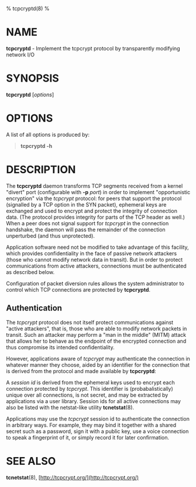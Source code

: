 % tcpcryptd(8)
% 

# NAME

__tcpcryptd__ - Implement the tcpcrypt protocol by transparently modifying network I/O 

# SYNOPSIS

__tcpcryptd__ [_options_]

# OPTIONS

A list of all options is produced by:

> __tcpcryptd -h__

# DESCRIPTION

The __tcpcryptd__ daemon transforms TCP segments received from a kernel
"divert" port (configurable with __-p__ _port_) in order to implement
"opportunistic encryption" via the _tcpcrypt_ protocol: for peers that
support the protocol (signalled by a TCP option in the SYN packet),
ephemeral keys are exchanged and used to encrypt and protect the integrity
of connection data.  (The protocol provides integrity for parts of the TCP
header as well.)  When a peer does not signal support for _tcpcrypt_ in the
connection handshake, the daemon will pass the remainder of the
connection unperturbed (and thus unprotected).

Application software need not be modified to take advantage of this
facility, which provides confidentiality in the face of passive network
attackers (those who cannot modify network data in transit).  But in order
to protect communications from active attackers, connections must be
authenticated as described below.

Configuration of packet diversion rules allows the system administrator to
control which TCP connections are protected by __tcpcryptd__.

## Authentication

The _tcpcrypt_ protocol does not itself protect communications against "active
attackers", that is, those who are able to modify network packets in transit.
Such an attacker may perform a "man in the middle" (MITM) attack that allows
her to behave as the endpoint of the encrypted connection and thus compromise
its intended confidentiality.

However, applications aware of _tcpcrypt_ may authenticate the connection in
whatever manner they choose, aided by an identifier for the connection that is
derived from the protocol and made available by __tcpcryptd__:

A _session id_ is derived from the ephemeral keys used to encrypt each
connection protected by _tcpcrypt_.  This identifier is (probabalistically)
unique over all connections, is not secret, and may be extracted by
applications via a user library.  Session ids for all active connections may
also be listed with the netstat-like utility __tcnetstat__(8).

Applications may use the _tcpcrypt_ session id to authenticate the
connection in arbitrary ways.  For example, they may bind it together with
a shared secret such as a password, sign it with a public key, use a voice
connection to speak a fingerprint of it, or simply record it for later
confirmation.

# SEE ALSO

__tcnetstat__(8), [http://tcpcrypt.org/](http://tcpcrypt.org/)

